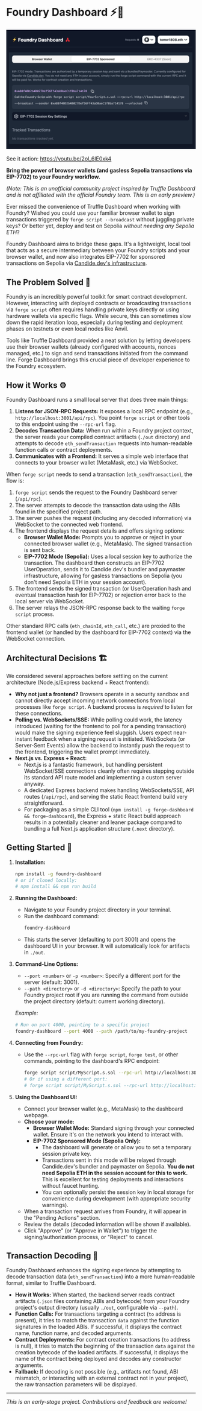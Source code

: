 # Foundry Dashboard ⚡️🦊

![Foundry Dashboard](images/image-2.png)

See it action: https://youtu.be/2ol_6IE0xk4

**Bring the power of browser wallets (and gasless Sepolia transactions via EIP-7702) to your Foundry workflow.**

*(Note: This is an unofficial community project inspired by Truffle Dashboard and is not affiliated with the official Foundry team. This is an early preview.)*

Ever missed the convenience of Truffle Dashboard when working with Foundry? Wished you could use your familiar browser wallet to sign transactions triggered by `forge script --broadcast` without juggling private keys? Or better yet, deploy and test on Sepolia *without needing any Sepolia ETH*?

Foundry Dashboard aims to bridge these gaps. It's a lightweight, local tool that acts as a secure intermediary between your Foundry scripts and your browser wallet, and now also integrates EIP-7702 for sponsored transactions on Sepolia via [Candide.dev's infrastructure](https://candide.dev).

## The Problem Solved 🧩

Foundry is an incredibly powerful toolkit for smart contract development. However, interacting with deployed contracts or broadcasting transactions via `forge script` often requires handling private keys directly or using hardware wallets via specific flags. While secure, this can sometimes slow down the rapid iteration loop, especially during testing and deployment phases on testnets or even local nodes like Anvil.

Tools like Truffle Dashboard provided a neat solution by letting developers use their browser wallets (already configured with accounts, nonces managed, etc.) to sign and send transactions initiated from the command line. Forge Dashboard brings this crucial piece of developer experience to the Foundry ecosystem.

## How it Works ⚙️

Foundry Dashboard runs a small local server that does three main things:

1.  **Listens for JSON-RPC Requests:** It exposes a local RPC endpoint (e.g., `http://localhost:3001/api/rpc`). You point `forge script` or other tools to this endpoint using the `--rpc-url` flag.
2.  **Decodes Transaction Data:** When run within a Foundry project context, the server reads your compiled contract artifacts (`./out` directory) and attempts to decode `eth_sendTransaction` requests into human-readable function calls or contract deployments.
3.  **Communicates with a Frontend:** It serves a simple web interface that connects to your browser wallet (MetaMask, etc.) via WebSocket.

When `forge script` needs to send a transaction (`eth_sendTransaction`), the flow is:

1.  `forge script` sends the request to the Foundry Dashboard server (`/api/rpc`).
2.  The server attempts to decode the transaction data using the ABIs found in the specified project path.
3.  The server pushes the request (including any decoded information) via WebSocket to the connected web frontend.
4.  The frontend displays the request details and offers signing options:
    *   **Browser Wallet Mode:** Prompts you to approve or reject in your connected browser wallet (e.g., MetaMask). The signed transaction is sent back.
    *   **EIP-7702 Mode (Sepolia):** Uses a local session key to authorize the transaction. The dashboard then constructs an EIP-7702 UserOperation, sends it to Candide.dev's bundler and paymaster infrastructure, allowing for gasless transactions on Sepolia (you don't need Sepolia ETH in your session account).
5.  The frontend sends the signed transaction (or UserOperation hash and eventual transaction hash for EIP-7702) or rejection error back to the local server via WebSocket.
6.  The server relays the JSON-RPC response back to the waiting `forge script` process.

Other standard RPC calls (`eth_chainId`, `eth_call`, etc.) are proxied to the frontend wallet (or handled by the dashboard for EIP-7702 context) via the WebSocket connection.

## Architectural Decisions 🏗️

We considered several approaches before settling on the current architecture (Node.js/Express backend + React frontend):

*   **Why not just a frontend?** Browsers operate in a security sandbox and cannot directly accept incoming network connections from local processes like `forge script`. A backend process is *required* to listen for these connections.
*   **Polling vs. WebSockets/SSE:** While polling could work, the latency introduced (waiting for the frontend to poll for a pending transaction) would make the signing experience feel sluggish. Users expect near-instant feedback when a signing request is initiated. WebSockets (or Server-Sent Events) allow the backend to instantly push the request to the frontend, triggering the wallet prompt immediately.
*   **Next.js vs. Express + React:**
    *   Next.js is a fantastic framework, but handling persistent WebSocket/SSE connections cleanly often requires stepping outside its standard API route model and implementing a custom server anyway.
    *   A dedicated Express backend makes handling WebSockets/SSE, API routes (`/api/rpc`), and serving the static React frontend build very straightforward.
    *   For packaging as a simple CLI tool (`npm install -g forge-dashboard && forge-dashboard`), the Express + static React build approach results in a potentially cleaner and leaner package compared to bundling a full Next.js application structure (`.next` directory).

## Getting Started 🚀

1.  **Installation:**
    ```bash
    npm install -g foundry-dashboard
    # or if cloned locally:
    # npm install && npm run build
    ```

2.  **Running the Dashboard:**
    *   Navigate to your Foundry project directory in your terminal.
    *   Run the dashboard command:
        ```bash
        foundry-dashboard
        ```
    *   This starts the server (defaulting to port 3001) and opens the dashboard UI in your browser. It will automatically look for artifacts in `./out`.

3.  **Command-Line Options:**
    *   `--port <number>` or `-p <number>`: Specify a different port for the server (default: 3001).
    *   `--path <directory>` or `-d <directory>`: Specify the path to your Foundry project root if you are running the command from outside the project directory (default: current working directory).

    *Example:*
    ```bash
    # Run on port 4000, pointing to a specific project
    foundry-dashboard --port 4000 --path /path/to/my-foundry-project
    ```

4.  **Connecting from Foundry:**
    *   Use the `--rpc-url` flag with `forge script`, `forge test`, or other commands, pointing to the dashboard's RPC endpoint:
        ```bash
        forge script script/MyScript.s.sol --rpc-url http://localhost:3001/api/rpc --broadcast
        # Or if using a different port:
        # forge script script/MyScript.s.sol --rpc-url http://localhost:4000/api/rpc --broadcast
        ```

5.  **Using the Dashboard UI:**
    *   Connect your browser wallet (e.g., MetaMask) to the dashboard webpage.
    *   **Choose your mode:**
        *   **Browser Wallet Mode:** Standard signing through your connected wallet. Ensure it's on the network you intend to interact with.
        *   **EIP-7702 Sponsored Mode (Sepolia Only):**
            *   The dashboard will generate or allow you to set a temporary session private key.
            *   Transactions sent in this mode will be relayed through Candide.dev's bundler and paymaster on Sepolia. **You do not need Sepolia ETH in the session account for this to work.** This is excellent for testing deployments and interactions without faucet hunting.
            *   You can optionally persist the session key in local storage for convenience during development (with appropriate security warnings).
    *   When a transaction request arrives from Foundry, it will appear in the "Pending Actions" section.
    *   Review the details (decoded information will be shown if available).
    *   Click "Approve" (or "Approve in Wallet") to trigger the signing/authorization process, or "Reject" to cancel.

## Transaction Decoding 🧐

Foundry Dashboard enhances the signing experience by attempting to decode transaction data (`eth_sendTransaction`) into a more human-readable format, similar to Truffle Dashboard.

*   **How it Works:** When started, the backend server reads contract artifacts (`.json` files containing ABIs and bytecode) from your Foundry project's output directory (usually `./out`, configurable via `--path`).
*   **Function Calls:** For transactions targeting a contract (`to` address is present), it tries to match the transaction `data` against the function signatures in the loaded ABIs. If successful, it displays the contract name, function name, and decoded arguments.
*   **Contract Deployments:** For contract creation transactions (`to` address is null), it tries to match the beginning of the transaction `data` against the creation bytecode of the loaded artifacts. If successful, it displays the name of the contract being deployed and decodes any constructor arguments.
*   **Fallback:** If decoding is not possible (e.g., artifacts not found, ABI mismatch, or interacting with an external contract not in your project), the raw transaction parameters will be displayed.

---

*This is an early-stage project. Contributions and feedback are welcome!*
